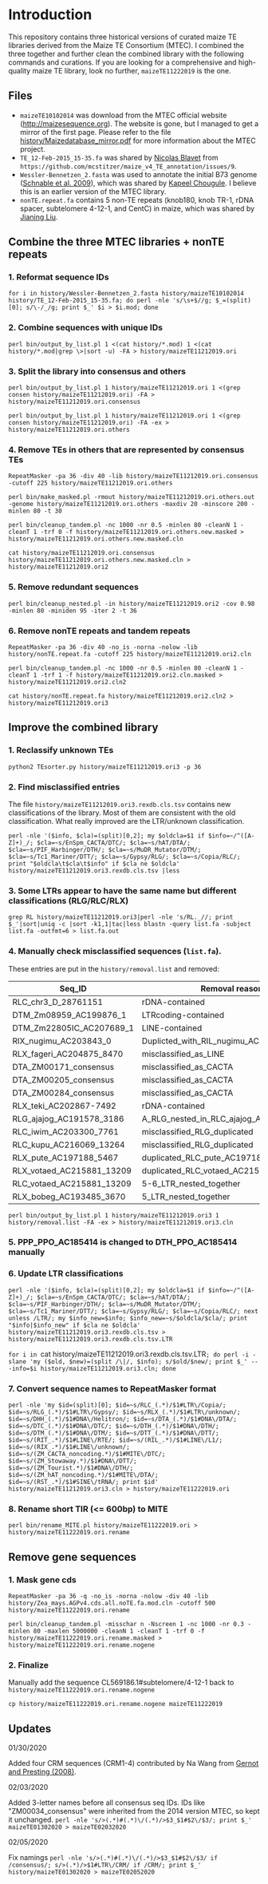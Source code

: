 # Introduction
This repository contains three historical versions of curated maize TE libraries derived from the Maize TE Consortium (MTEC). I combined the three together and further clean the combined library with the following commands and curations. If you are looking for a comprehensive and high-quality maize TE library, look no further, `maizeTE11222019` is the one.

## Files
- `maizeTE10102014` was download from the MTEC official website (http://maizesequence.org). The website is gone, but I managed to get a mirror of the first page. Please refer to the file [history/Maizedatabase_mirror.pdf](https://github.com/oushujun/MTEC/blob/master/history/Maizedatabase_mirror.pdf) for more information about the MTEC project.
- `TE_12-Feb-2015_15-35.fa` was shared by [Nicolas Blavet](https://github.com/blavetn) from `https://github.com/mcstitzer/maize_v4_TE_annotation/issues/9`.
- `Wessler-Bennetzen_2.fasta` was used to annotate the initial B73 genome ([Schnable et al. 2009](https://science.sciencemag.org/content/326/5956/1112.full)), which was shared by [Kapeel Chougule](https://scholar.google.com/citations?user=-ZMiorYAAAAJ&hl=en). I believe this is an earlier version of the MTEC library.
- `nonTE.repeat.fa` contains 5 non-TE repeats (knob180, knob TR-1, rDNA spacer, subtelomere 4-12-1, and CentC) in maize, which was shared by [Jianing Liu](https://www.genetics.uga.edu/directory/jianing-liu).


## Combine the three MTEC libraries + nonTE repeats
### 1. Reformat sequence IDs
`for i in history/Wessler-Bennetzen_2.fasta history/maizeTE10102014 history/TE_12-Feb-2015_15-35.fa; do perl -nle 's/\s+$//g; $_=(split)[0]; s/\-/_/g; print $_' $i > $i.mod; done`

### 2. Combine sequences with unique IDs
`perl bin/output_by_list.pl 1 <(cat history/*.mod) 1 <(cat history/*.mod|grep \>|sort -u) -FA > history/maizeTE11212019.ori`

### 3. Split the library into consensus and others
`perl bin/output_by_list.pl 1 history/maizeTE11212019.ori 1 <(grep consen history/maizeTE11212019.ori) -FA > history/maizeTE11212019.ori.consensus`

`perl bin/output_by_list.pl 1 history/maizeTE11212019.ori 1 <(grep consen history/maizeTE11212019.ori) -FA -ex > history/maizeTE11212019.ori.others`

### 4. Remove TEs in others that are represented by consensus TEs
`RepeatMasker -pa 36 -div 40 -lib history/maizeTE11212019.ori.consensus -cutoff 225 history/maizeTE11212019.ori.others`

`perl bin/make_masked.pl -rmout history/maizeTE11212019.ori.others.out -genome history/maizeTE11212019.ori.others -maxdiv 20 -minscore 200 -minlen 80 -t 30`

`perl bin/cleanup_tandem.pl -nc 1000 -nr 0.5 -minlen 80 -cleanN 1 -cleanT 1 -trf 0 -f history/maizeTE11212019.ori.others.new.masked > history/maizeTE11212019.ori.others.new.masked.cln`

`cat history/maizeTE11212019.ori.consensus history/maizeTE11212019.ori.others.new.masked.cln > history/maizeTE11212019.ori2`

### 5. Remove redundant sequences
`perl bin/cleanup_nested.pl -in history/maizeTE11212019.ori2 -cov 0.98 -minlen 80 -miniden 95 -iter 2 -t 36`

### 6. Remove nonTE repeats and tandem repeats
`RepeatMasker -pa 36 -div 40 -no_is -norna -nolow -lib history/nonTE.repeat.fa -cutoff 225 history/maizeTE11212019.ori2.cln`

`perl bin/cleanup_tandem.pl -nc 1000 -nr 0.5 -minlen 80 -cleanN 1 -cleanT 1 -trf 1 -f history/maizeTE11212019.ori2.cln.masked > history/maizeTE11212019.ori2.cln2`

`cat history/nonTE.repeat.fa history/maizeTE11212019.ori2.cln2 > history/maizeTE11212019.ori3`


## Improve the combined library
### 1. Reclassify unknown TEs
`python2 TEsorter.py history/maizeTE11212019.ori3 -p 36`

### 2. Find misclassified entries
The file `history/maizeTE11212019.ori3.rexdb.cls.tsv` contains new classifications of the library. Most of them are consistent with the old classification. What really improved are the LTR/unknown classification.

`perl -nle '($info, $cla)=(split)[0,2]; my $oldcla=$1 if $info=~/^([A-Z]+)_/; $cla=~s/EnSpm_CACTA/DTC/; $cla=~s/hAT/DTA/; $cla=~s/PIF_Harbinger/DTH/; $cla=~s/MuDR_Mutator/DTM/; $cla=~s/Tc1_Mariner/DTT/; $cla=~s/Gypsy/RLG/; $cla=~s/Copia/RLC/; print "$oldcla\t$cla\t$info" if $cla ne $oldcla' history/maizeTE11212019.ori3.rexdb.cls.tsv |less`

### 3. Some LTRs appear to have the same name but different classifications (RLG/RLC/RLX)
`grep RL history/maizeTE11212019.ori3|perl -nle 's/RL._//; print $_'|sort|uniq -c |sort -k1,1|tac|less
blastn -query list.fa -subject list.fa -outfmt=6 > list.fa.out`

### 4. Manually check misclassified sequences (`list.fa`).
These entries are put in the `history/removal.list` and removed:

|Seq_ID|Removal reason|
| ----------- | ----------- |
|RLC_chr3_D_28761151|rDNA-contained|
|DTM_Zm08959_AC199876_1|LTRcoding-contained|
|DTM_Zm22805IC_AC207689_1|LINE-contained|
|RIX_nugimu_AC203843_0|Duplicted_with_RIL_nugimu_AC203843_0|
|RLX_fageri_AC204875_8470|misclassified_as_LINE|
|DTA_ZM00171_consensus|misclassified_as_CACTA|
|DTA_ZM00205_consensus|misclassified_as_CACTA|
|DTA_ZM00284_consensus|misclassified_as_CACTA|
|RLX_teki_AC202867-7492|rDNA-contained|
|RLG_ajajog_AC191578_3186|A_RLG_nested_in_RLC_ajajog_AC191578_3186|
|RLC_iwim_AC203300_7761|misclassified_RLG_duplicated|
|RLC_kupu_AC216069_13264|misclassified_RLG_duplicated|
|RLX_pute_AC197188_5467|duplicated_RLC_pute_AC197188_5467|
|RLX_votaed_AC215881_13209|duplicated_RLC_votaed_AC215881_13209|
|RLC_votaed_AC215881_13209|5-6_LTR_nested_together|
|RLX_bobeg_AC193485_3670|5_LTR_nested_together|

`perl bin/output_by_list.pl 1 history/maizeTE11212019.ori3 1 history/removal.list -FA -ex > history/maizeTE11212019.ori3.cln`

### 5. PPP_PPO_AC185414 is changed to DTH_PPO_AC185414 manually

### 6. Update LTR classifications
`perl -nle '($info, $cla)=(split)[0,2]; my $oldcla=$1 if $info=~/^([A-Z]+)_/; $cla=~s/EnSpm_CACTA/DTC/; $cla=~s/hAT/DTA/; $cla=~s/PIF_Harbinger/DTH/; $cla=~s/MuDR_Mutator/DTM/; $cla=~s/Tc1_Mariner/DTT/; $cla=~s/Gypsy/RLG/; $cla=~s/Copia/RLC/; next unless /LTR/; my $info_new=$info; $info_new=~s/$oldcla/$cla/; print "$info|$info_new" if $cla ne $oldcla' history/maizeTE11212019.ori3.rexdb.cls.tsv > history/maizeTE11212019.ori3.rexdb.cls.tsv.LTR`

`for i in `cat history/maizeTE11212019.ori3.rexdb.cls.tsv.LTR`; do perl -i -slane 'my ($old, $new)=(split /\|/, $info); s/$old/$new/; print $_' -- -info=$i history/maizeTE11212019.ori3.cln; done`

### 7. Convert sequence names to RepeatMasker format
`perl -nle 'my $id=(split)[0]; $id=~s/RLC_(.*)/$1#LTR\/Copia/; $id=~s/RLG_(.*)/$1#LTR\/Gypsy/; $id=~s/RLX_(.*)/$1#LTR\/unknown/; $id=~s/DHH_(.*)/$1#DNA\/Helitron/; $id=~s/DTA_(.*)/$1#DNA\/DTA/; $id=~s/DTC_(.*)/$1#DNA\/DTC/; $id=~s/DTH_(.*)/$1#DNA\/DTH/; $id=~s/DTM_(.*)/$1#DNA\/DTM/; $id=~s/DTT_(.*)/$1#DNA\/DTT/; $id=~s/(RIT_.*)/$1#LINE\/RTE/; $id=~s/(RIL_.*)/$1#LINE\/L1/; $id=~s/(RIX_.*)/$1#LINE\/unknown/; $id=~s/(ZM_CACTA_noncoding.*)/$1#MITE\/DTC/; $id=~s/(ZM_Stowaway.*)/$1#DNA\/DTT/; $id=~s/(ZM_Tourist.*)/$1#DNA\/DTH/; $id=~s/(ZM_hAT_noncoding.*)/$1#MITE\/DTA/; $id=~s/(RST_.*)/$1#SINE\/tRNA/; print $id' history/maizeTE11212019.ori3.cln > history/maizeTE11222019.ori`

### 8. Rename short TIR (<= 600bp) to MITE
`perl bin/rename_MITE.pl history/maizeTE11222019.ori > history/maizeTE11222019.ori.rename`


## Remove gene sequences
### 1. Mask gene cds
`RepeatMasker -pa 36 -q -no_is -norna -nolow -div 40 -lib history/Zea_mays.AGPv4.cds.all.noTE.fa.mod.cln -cutoff 500 history/maizeTE11222019.ori.rename`

`perl bin/cleanup_tandem.pl -misschar n -Nscreen 1 -nc 1000 -nr 0.3 -minlen 80 -maxlen 5000000 -cleanN 1 -cleanT 1 -trf 0 -f history/maizeTE11222019.ori.rename.masked > history/maizeTE11222019.ori.rename.nogene`

### 2. Finalize
Manually add the sequence CL569186.1#subtelomere/4-12-1 back to `history/maizeTE11222019.ori.rename.nogene`

`cp history/maizeTE11222019.ori.rename.nogene maizeTE11222019`


## Updates
01/30/2020

Added four CRM sequences (CRM1-4) contributed by Na Wang from [Gernot and Presting (2008)](https://link.springer.com/article/10.1007%2Fs00438-007-0302-5).

02/03/2020

Added 3-letter names before all consensus seq IDs. IDs like "ZM00034_consensus" were inherited from the 2014 version MTEC, so kept it unchanged.
`perl -nle 's/>(.*)#(.*)\/(.*)/>$3_$1#$2\/$3/; print $_' maizeTE01302020 > maizeTE02032020`

02/05/2020

Fix namings
`perl -nle 's/>(.*)#(.*)\/(.*)/>$3_$1#$2\/$3/ if /consensus/; s/>(.*)/>$1#LTR\/CRM/ if /CRM/; print $_' history/maizeTE01302020 > maizeTE02052020`

